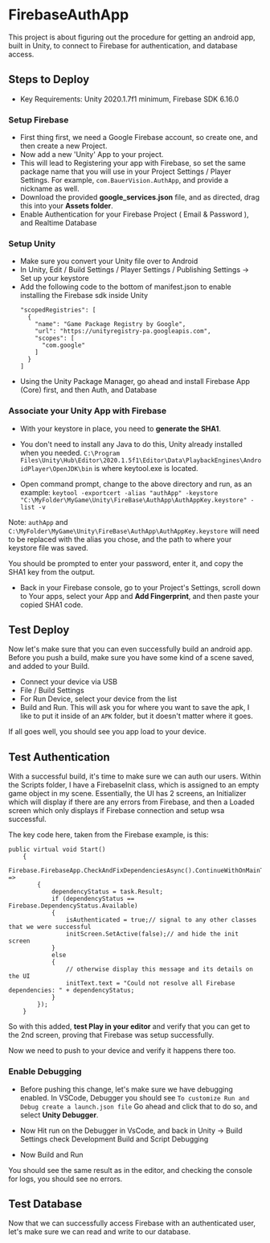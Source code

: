 ﻿# FirebaseAuthApp

This project is about figuring out the procedure for getting an android app, built in Unity, to connect to Firebase for authentication, and database access.

## Steps to Deploy

- Key Requirements: Unity 2020.1.7f1 minimum, Firebase SDK 6.16.0

### Setup Firebase

- First thing first, we need a Google Firebase account, so create one, and then create a new Project.
- Now add a new 'Unity' App to your project.
- This will lead to Registering your app with Firebase, so set the same package name that you will use in your Project Settings / Player Settings. For example, `com.BauerVision.AuthApp`, and provide a nickname as well.
- Download the provided **google_services.json** file, and as directed, drag this into your **Assets folder**.
- Enable Authentication for your Firebase Project ( Email & Password ), and Realtime Database

### Setup Unity

- Make sure you convert your Unity file over to Android
- In Unity, Edit / Build Settings / Player Settings / Publishing Settings -> Set up your keystore
- Add the following code to the bottom of manifest.json to enable installing the Firebase sdk inside Unity
  ```
  "scopedRegistries": [
    {
      "name": "Game Package Registry by Google",
      "url": "https://unityregistry-pa.googleapis.com",
      "scopes": [
        "com.google"
      ]
    }
  ]
  ```
- Using the Unity Package Manager, go ahead and install Firebase App (Core) first, and then Auth, and Database

### Associate your Unity App with Firebase

- With your keystore in place, you need to **generate the SHA1**.
- You don't need to install any Java to do this, Unity already installed when you needed.
  `C:\Program Files\Unity\Hub\Editor\2020.1.5f1\Editor\Data\PlaybackEngines\AndroidPlayer\OpenJDK\bin` is where keytool.exe is located.

- Open command prompt, change to the above directory and run, as an example:
  `keytool -exportcert -alias "authApp" -keystore "C:\MyFolder\MyGame\Unity\FireBase\AuthApp\AuthAppKey.keystore" -list -v`

Note: `authApp` and `C:\MyFolder\MyGame\Unity\FireBase\AuthApp\AuthAppKey.keystore` will need to be replaced with the alias you chose, and the path to where your keystore file was saved.

You should be prompted to enter your password, enter it, and copy the SHA1 key from the output.

- Back in your Firebase console, go to your Project's Settings, scroll down to Your apps, select your App and **Add Fingerprint**, and then paste your copied SHA1 code.

## Test Deploy

Now let's make sure that you can even successfully build an android app. Before you push a build, make sure you have some kind of a scene saved, and added to your Build.

- Connect your device via USB
- File / Build Settings
- For Run Device, select your device from the list
- Build and Run. This will ask you for where you want to save the apk, I like to put it inside of an `APK` folder, but it doesn't matter where it goes.

If all goes well, you should see you app load to your device.

## Test Authentication

With a successful build, it's time to make sure we can auth our users. Within the Scripts folder, I have a FirebaseInit class, which is assigned to an empty game object in my scene. Essentially, the UI has 2 screens, an Initializer which will display if there are any errors from Firebase, and then a Loaded screen which only displays if Firebase connection and setup wsa successful.

The key code here, taken from the Firebase example, is this:

```
public virtual void Start()
    {
        Firebase.FirebaseApp.CheckAndFixDependenciesAsync().ContinueWithOnMainThread(task =>
        {
            dependencyStatus = task.Result;
            if (dependencyStatus == Firebase.DependencyStatus.Available)
            {
                isAuthenticated = true;// signal to any other classes that we were successful
                initScreen.SetActive(false);// and hide the init screen
            }
            else
            {
                // otherwise display this message and its details on the UI
                initText.text = "Could not resolve all Firebase dependencies: " + dependencyStatus;
            }
        });
    }
```

So with this added, **test Play in your editor** and verify that you can get to the 2nd screen, proving that Firebase was setup successfully.

Now we need to push to your device and verify it happens there too.

### Enable Debugging

- Before pushing this change, let's make sure we have debugging enabled. In VSCode, Debugger you should see
  `To customize Run and Debug create a launch.json file`
  Go ahead and click that to do so, and select **Unity Debugger**.

- Now Hit run on the Debugger in VsCode, and back in Unity -> Build Settings check Development Build and Script Debugging
- Now Build and Run

You should see the same result as in the editor, and checking the console for logs, you should see no errors.

## Test Database

Now that we can successfully access Firebase with an authenticated user, let's make sure we can read and write to our database.
